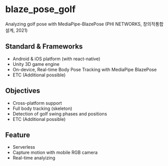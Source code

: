 # blaze_pose_golf
Analyzing golf pose with MediaPipe-BlazePose (PHI NETWORKS, 창의적통합설계, 2021)

## Standard & Frameworks
- Android & iOS platform (with react-native)
- Unity 3D game engine
- On-device, Real-time Body Pose Tracking with MediaPipe BlazePose
- ETC (Additional possible)
## Objectives
- Cross-platform support
- Full body tracking (skeleton)
- Detection of golf swing phases and positions 
- ETC (Additional possible)
## Feature
- Serverless 
- Capture motion with mobile RGB camera
- Real-time analyizing

